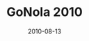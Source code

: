 ---
layout: media
category: media
title: "GoNola 2010"
date: 2010-08-13
description: "Recap of the 2010 New Orleans mission trip"
tag: 
 - new-orleans
 - gonola
 - 2010
 - mission
 - volunteers
yt-embed-url: "//www.youtube.com/embed/z7Vc8axSCJ8"
video: "http://s3.amazonaws.com/crossroads-media/other-media/video/GoNola2010.mp4"
video-poster: "http://s3.amazonaws.com/crossroads-media/images/GoNola2010_Still.jpg"
---
